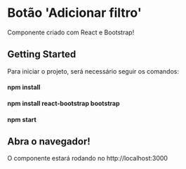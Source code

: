 # Botão 'Adicionar filtro'
 Componente criado com React e Bootstrap!

 ## Getting Started

Para iniciar o projeto, será necessário seguir os comandos:
#### npm install
#### npm install react-bootstrap bootstrap
#### npm start 

## Abra o navegador!
O componente estará rodando no http://localhost:3000
